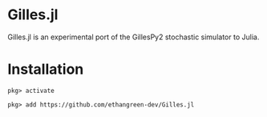 # Gilles.jl

Gilles.jl is an experimental port of the GillesPy2 stochastic simulator to Julia.

# Installation

```
pkg> activate

pkg> add https://github.com/ethangreen-dev/Gilles.jl

```
